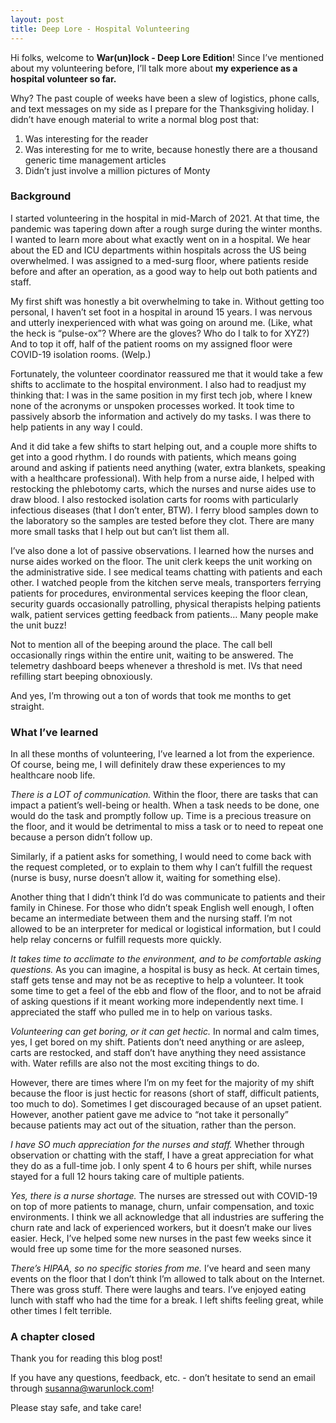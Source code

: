 ```yaml
---
layout: post
title: Deep Lore - Hospital Volunteering
---
```


Hi folks, welcome to **War(un)lock - Deep Lore Edition**! Since I’ve mentioned about my volunteering before, I’ll talk more about **my experience as a hospital volunteer so far.**

Why? The past couple of weeks have been a slew of logistics, phone calls, and text messages on my side as I prepare for the Thanksgiving holiday. I didn’t have enough material to write a normal blog post that:
1. Was interesting for the reader
2. Was interesting for me to write, because honestly there are a thousand generic time management articles
3. Didn’t just involve a million pictures of Monty

### Background

I started volunteering in the hospital in mid-March of 2021. At that time, the pandemic was tapering down after a rough surge during the winter months. I wanted to learn more about what exactly went on in a hospital. We hear about the ED and ICU departments within hospitals across the US being overwhelmed. I was assigned to a med-surg floor, where patients reside before and after an operation, as a good way to help out both patients and staff.

My first shift was honestly a bit overwhelming to take in. Without getting too personal, I haven’t set foot in a hospital in around 15 years. I was nervous and utterly inexperienced with what was going on around me. (Like, what the heck is “pulse-ox”? Where are the gloves? Who do I talk to for XYZ?) And to top it off, half of the patient rooms on my assigned floor were COVID-19 isolation rooms. (Welp.)

Fortunately, the volunteer coordinator reassured me that it would take a few shifts to acclimate to the hospital environment. I also had to readjust my thinking that:
I was in the same position in my first tech job, where I knew none of the acronyms or unspoken processes worked. It took time to passively absorb the information and actively do my tasks.
I was there to help patients in any way I could.

And it did take a few shifts to start helping out, and a couple more shifts to get into a good rhythm. I do rounds with patients, which means going around and asking if patients need anything (water, extra blankets, speaking with a healthcare professional). With help from a nurse aide, I helped with restocking the phlebotomy carts, which the nurses and nurse aides use to draw blood. I also restocked isolation carts for rooms with particularly infectious diseases (that I don’t enter, BTW). I ferry blood samples down to the laboratory so the samples are tested before they clot. There are many more small tasks that I help out but can’t list them all.

I’ve also done a lot of passive observations. I learned how the nurses and nurse aides worked on the floor. The unit clerk keeps the unit working on the administrative side. I see medical teams chatting with patients and each other. I watched people from the kitchen serve meals, transporters ferrying patients for procedures, environmental services keeping the floor clean, security guards occasionally patrolling, physical therapists helping patients walk, patient services getting feedback from patients… Many people make the unit buzz!

Not to mention all of the beeping around the place. The call bell occasionally rings within the entire unit, waiting to be answered. The telemetry dashboard beeps whenever a threshold is met. IVs that need refilling start beeping obnoxiously.

And yes, I’m throwing out a ton of words that took me months to get straight.

### What I’ve learned

In all these months of volunteering, I’ve learned a lot from the experience. Of course, being me, I will definitely draw these experiences to my healthcare noob life.

*There is a LOT of communication.* Within the floor, there are tasks that can impact a patient’s well-being or health. When a task needs to be done, one would do the task and promptly follow up. Time is a precious treasure on the floor, and it would be detrimental to miss a task or to need to repeat one because a person didn’t follow up.

Similarly, if a patient asks for something, I would need to come back with the request completed, or to explain to them why I can’t fulfill the request (nurse is busy, nurse doesn’t allow it, waiting for something else).

Another thing that I didn’t think I’d do was communicate to patients and their family in Chinese. For those who didn’t speak English well enough, I often became an intermediate between them and the nursing staff. I’m not allowed to be an interpreter for medical or logistical information, but I could help relay concerns or fulfill requests more quickly.

*It takes time to acclimate to the environment, and to be comfortable asking questions.* As you can imagine, a hospital is busy as heck. At certain times, staff gets tense and may not be as receptive to help a volunteer. It took some time to get a feel of the ebb and flow of the floor, and to not be afraid of asking questions if it meant working more independently next time. I appreciated the staff who pulled me in to help on various tasks.

*Volunteering can get boring, or it can get hectic.* In normal and calm times, yes, I get bored on my shift. Patients don’t need anything or are asleep, carts are restocked, and staff don’t have anything they need assistance with. Water refills are also not the most exciting things to do.

However, there are times where I’m on my feet for the majority of my shift because the floor is just hectic for reasons (short of staff, difficult patients, too much to do). Sometimes I get discouraged because of an upset patient. However, another patient gave me advice to “not take it personally” because patients may act out of the situation, rather than the person.

*I have SO much appreciation for the nurses and staff.* Whether through observation or chatting with the staff, I have a great appreciation for what they do as a full-time job. I only spent 4 to 6 hours per shift, while nurses stayed for a full 12 hours taking care of multiple patients.

*Yes, there is a nurse shortage.* The nurses are stressed out with COVID-19 on top of more patients to manage, churn, unfair compensation, and toxic environments. I think we all acknowledge that all industries are suffering the churn rate and lack of experienced workers, but it doesn’t make our lives easier. Heck, I’ve helped some new nurses in the past few weeks since it would free up some time for the more seasoned nurses.

*There’s HIPAA, so no specific stories from me.* I’ve heard and seen many events on the floor that I don’t think I’m allowed to talk about on the Internet. There was gross stuff. There were laughs and tears. I’ve enjoyed eating lunch with staff who had the time for a break. I left shifts feeling great, while other times I felt terrible.

### A chapter closed

Thank you for reading this blog post!

If you have any questions, feedback, etc. - don’t hesitate to send an email through [susanna@warunlock.com](mailto:susanna@warunlock.com)!

Please stay safe, and take care!

